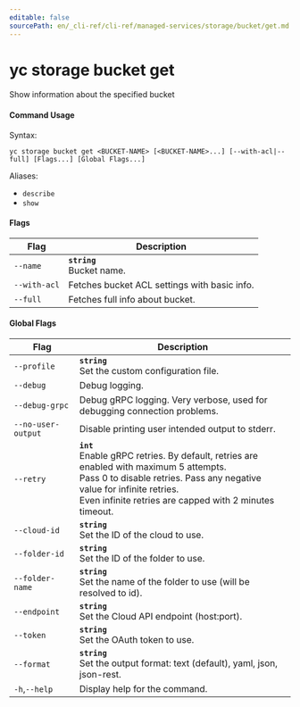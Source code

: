 ```yaml
---
editable: false
sourcePath: en/_cli-ref/cli-ref/managed-services/storage/bucket/get.md
---
```


# yc storage bucket get

Show information about the specified bucket

#### Command Usage

Syntax: 

`yc storage bucket get <BUCKET-NAME> [<BUCKET-NAME>...] [--with-acl|--full] [Flags...] [Global Flags...]`

Aliases: 

- `describe`
- `show`

#### Flags

| Flag | Description |
|----|----|
|`--name`|<b>`string`</b><br/>Bucket name.|
|`--with-acl`|Fetches bucket ACL settings with basic info.|
|`--full`|Fetches full info about bucket.|

#### Global Flags

| Flag | Description |
|----|----|
|`--profile`|<b>`string`</b><br/>Set the custom configuration file.|
|`--debug`|Debug logging.|
|`--debug-grpc`|Debug gRPC logging. Very verbose, used for debugging connection problems.|
|`--no-user-output`|Disable printing user intended output to stderr.|
|`--retry`|<b>`int`</b><br/>Enable gRPC retries. By default, retries are enabled with maximum 5 attempts.<br/>Pass 0 to disable retries. Pass any negative value for infinite retries.<br/>Even infinite retries are capped with 2 minutes timeout.|
|`--cloud-id`|<b>`string`</b><br/>Set the ID of the cloud to use.|
|`--folder-id`|<b>`string`</b><br/>Set the ID of the folder to use.|
|`--folder-name`|<b>`string`</b><br/>Set the name of the folder to use (will be resolved to id).|
|`--endpoint`|<b>`string`</b><br/>Set the Cloud API endpoint (host:port).|
|`--token`|<b>`string`</b><br/>Set the OAuth token to use.|
|`--format`|<b>`string`</b><br/>Set the output format: text (default), yaml, json, json-rest.|
|`-h`,`--help`|Display help for the command.|
